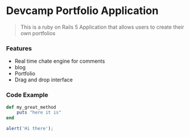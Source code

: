 # Devcamp Portfolio Application

> This is a ruby on Rails 5 Application that allows users to create their own portfolios

### Features

- Real time chate engine for comments
- blog
- Portfolio
- Drag and drop interface

### Code Example
```ruby
def my_great_method
    puts "here it is"
end
```

```javascript
alert('Hi there');
```